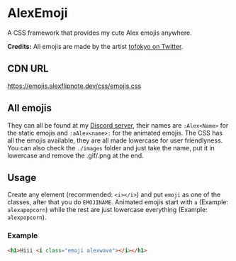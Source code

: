 # AlexEmoji
A CSS framework that provides my cute Alex emojis anywhere.

**Credits:** All emojis are made by the artist [tofokyo on Twitter](https://twitter.com/tofokyo).

## CDN URL
https://emojis.alexflipnote.dev/css/emojis.css

## All emojis
They can all be found at my [Discord server](https://discord.gg/AlexFlipnote), their names are `:Alex<Name>` for the static emojis and `:aAlex<name>:` for the animated emojis.
The CSS has all the emojis available, they are all made lowercase for user friendlyness.
You can also check the `./images` folder and just take the name, put it in lowercase and remove the .gif/.png at the end.

## Usage
Create any element (recommended: `<i></i>`) and put `emoji` as one of the classes, after that you do `EMOJINAME`.
Animated emojis start with `a` (Example: `alexapopcorn`) while the rest are just lowercase everything (Example: `alexpopcorn`).

### Example
```html
<h1>Hiii <i class="emoji alexwave"></i></h1>
```
